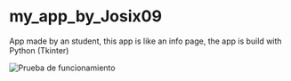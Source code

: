 # my_app_by_Josix09
App made by an student, this app is like an info page, the app is build with Python (Tkinter)

![Prueba de funcionamiento](/home/sistemas/Documentos/Ejercicios_tkinter/my_app_by_Josix09/img/prueba_de_funcionamiento.png)
